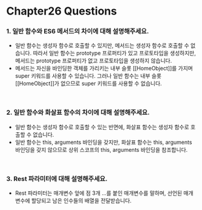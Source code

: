 # Chapter26 Questions

### 1. 일반 함수와 ES6 메서드의 차이에 대해 설명해주세요.

- 일반 함수는 생성자 함수로 호출할 수 있지만, 메서드는 생성자 함수로 호출할 수 없습니다. 따라서 일반 함수는 prototype 프로퍼티가 있고 프로토타입을 생성하지만, 메서드는 prototype 프로퍼티가 없고 프로토타입을 생성하지 않습니다.
- 메서드는 자신을 바인딩한 객체를 가리키는 내부 슬롯 \[\[HomeObject]]를 가지며 super 키워드를 사용할 수 있습니다. 그러나 일반 함수는 내부 슬롯 \[\[HomeObject]]가 없으므로 super 키워드를 사용할 수 없습니다.

<br>

### 2. 일반 함수와 화살표 함수의 차이에 대해 설명해주세요.

- 일반 함수는 생성자 함수로 호출할 수 있는 반면에, 화살표 함수는 생성자 함수로 호출할 수 없습니다.
- 일반 함수는 this, arguments 바인딩을 갖지만, 화살표 함수는 this, arguments 바인딩을 갖지 않으므로 상위 스코프의 this, arguments 바인딩을 참조합니다.

<br>

### 3. Rest 파라미터에 대해 설명해주세요.

- Rest 파라미터는 매개변수 앞에 점 3개 ...를 붙인 매개변수를 말하며, 선언된 매개변수에 할당되고 남은 인수들의 배열을 전달받습니다.

